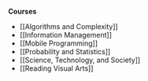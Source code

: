 **Courses**
- [[Algorithms and Complexity]]
- [[Information Management]]
- [[Mobile Programming]]
- [[Probability and Statistics]]
- [[Science, Technology, and Society]]
- [[Reading Visual Arts]]